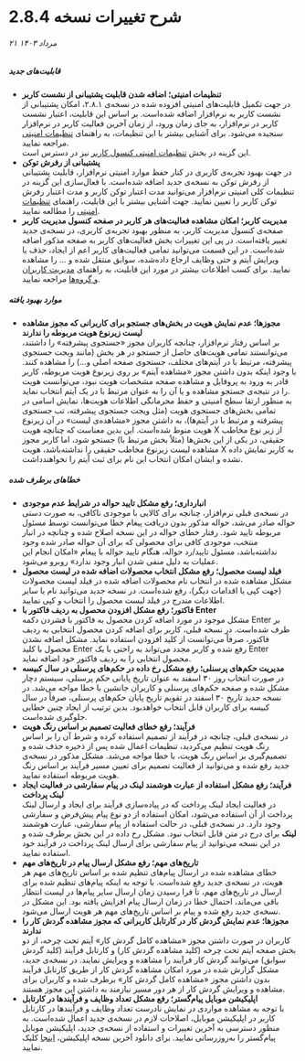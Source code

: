 # شرح تغییرات نسخه 2.8.4
######  ۲۱ مرداد ۱۴۰۳
##### قابلیت‌های جدید
- **تنظیمات امنیتی؛ اضافه شدن قابلیت پشتیبانی از نشست کاربر**<br>
در جهت تکمیل قابلیت‌های امنیتی افزوده شده در نسخه‌ی ۲.۸.۱، امکان پشتیبانی از نشست کاربر به نرم‌افزار اضافه شده‌است. بر اساس این قابلیت، اعتبار نشست کاربر در نرم‌افزار، به جای زمان ورود، از زمان آخرین فعالیت کاربر در نرم‌افزار سنجیده می‌شود. برای آشنایی بیشتر با این تنظیمات، به راهنمای [تنظیمات امنیتی](https://github.com/1stco/PayamGostarDocs/blob/master/Help/Settings/General-settings/security/SecuritySetting-2.8.4.md) مراجعه نمایید.<br>
این گزینه در بخش [تنظیمات امنیتی کنسول کاربر](https://github.com/1stco/PayamGostarDocs/blob/master/Help/Settings/GroupsAndUsersManagement/UsersAndGroupsManagement.2.8.4.md) نیز در دسترس است.<br>
- **پشتیبانی از رفرش توکن**<br>
در جهت بهبود تجربه‌ی کاربری در کنار حفظ موارد امنیتی نرم‌افزار، قابلیت پشتیبانی از رفرش توکن به نسخه‌ی جدید اضافه شده‌است. با فعال‌سازی این گزینه در تنظیمات کلی امنیتی نرم‌افزار می‌توانید مدت اعتبار توکن کاربر و مدت اعتبار رفرش توکن کاربر را تعیین نمایید. جهت آشنایی بیشتر با این قابلیت، راهنمای [تنظیمات امنیتی](https://github.com/1stco/PayamGostarDocs/blob/master/Help/Settings/General-settings/security/SecuritySetting-2.8.4.md#RefreshToken) را مطالعه نمایید.<br>
- **مدیریت کاربر؛ امکان مشاهده فعالیت‌های هر کاربر در صفحه کنسول مدیریت کاربر**<br>
صفحه‌ی کنسول مدیریت کاربر، به منظور بهبود تجربه‌ی کاربری، در نسخه‌ی جدید تغییر یافته‌است. در پی این تغییرات بخش فعالیت‌های کاربر به صفحه مذکور اضافه شده‌است. در این قسمت می‌توانید تمامی فعالیت‌های کاربر اعم از ایجاد، حذف یا ویرایش آیتم و حتی وظایف ارجاع داده‌شده، سوابق منتقل شده و ... را مشاهده نمایید. برای کسب اطلاعات بیشتر در مورد این قابلیت، به راهنمای [مدیریت کاربران و گروه‌ها](https://github.com/1stco/PayamGostarDocs/blob/master/Help/Settings/GroupsAndUsersManagement/UsersAndGroupsManagement.2.8.4.md#َUserActivities) مراجعه نمایید.<br>

##### موارد بهبود یافته
- **مجوزها؛ عدم نمایش هویت در بخش‌های جستجو برای کاربرانی که مجوز مشاهده لیست زیرنوع هویت مربوطه را ندارند**<br>
بر اساس رفتار نرم‌افزار، چنانچه کاربران مجوز «جستجوی پیشرفته» را داشتند، می‌توانستند تمامی هویت‌های حاصل از جستجو در هر بخش (مانند ویجت جستجوی پیشرفته، مرتبط با در آیتم‌های مختلف، جستجوی صفحه اصلی و...) را مشاهده کنند. با وجود اینکه بدون داشتن مجوز «مشاهده آیتم» بر روی زیرنوع هویت مربوطه، کاربر قادر به ورود به پروفایل و مشاهده صفحه مشخصات هویت نبود، می‌توانست هویت را در نتیجه‌ی جستجو مشاهده و یا آن را به عنوان مرتبط با در یک آیتم انتخاب نماید. <br>
به منظور ارتقا سطح امنیتی و حفظ محرمانگی اطلاعات هویت‌ها، نمایش اسامی در تمامی بخش‌های جستجوی هویت (مثل ویجت جستجوی پیشرفته، تب جستجوی پیشرفته و مرتبط با در آیتم‌ها)، به داشتن مجوز «مشاهده‌ی لیست» در آن زیرنوع هویت منوط شده‌است. این بدین معناست که چنانچه هویت X از زیر نوع مخاطب حقیقی، در یکی از این بخش‌ها (مثلاً بخش مرتبط با) جستجو شود، اما کاربر مجوز مشاهده لیست زیرنوع مخاطب حقیقی را نداشته‌باشد، هویت X به کاربر نمایش داده نشده و ایشان امکان انتخاب این نام برای ثبت آیتم را نخواهندداشت.<br>

##### خطاهای برطرف شده
- **انبارداری؛ رفع مشکل تایید حواله در شرایط عدم موجودی**<br>
در نسخه‌ی قبلی نرم‌افزار، چنانچه برای کالایی با موجودی ناکافی، به صورت دستی حواله صادر می‌شد، حواله مذکور بدون دریافت پیغام خطا می‌توانست توسط مسئول مربوطه تایید شود. رفتار خطای حواله در این نسخه اصلاح شده و چنانچه  در انبار منتخب، موجودی کافی برای محصولی که برای آن حواله صادر شده وجود نداشته‌باشد، مسئول تایید/رد حواله، هنگام تایید حواله با پیغام «امکان انجام این عملیات به دلیل منفی شدن انبار وجود ندارد» روبرو می‌شود.<br>
- **فیلد لیست محصول؛ رفع مشکل انتخاب محصولات اضافه شده در لیست محصول**<br>
 مشکل مشاهده شده در انتخاب نام محصولات اضافه شده در فیلد لیست محصولات (جهت کپی یا اقدامات دیگر)، رفع شده‌است. در نسخه جدید می‌توانید نام یا سایر اطلاعات مندرج در فیلد لیست محصول را انتخاب و کپی نمایید.<br>
- **فاکتور؛ رفع مشکل افزودن محصول به ردیف فاکتور با Enter**<br>
مشکل موجود در مورد اضافه کردن محصول به فاکتور با فشردن دکمه Enter بر طرف شده‌است. در نسخه قبلی، کاربر برای اضافه کردن محصول انتخابی به ردیف فاکتور، صرفاً می‌توانست از کلید افزودن استفاده نماید. مشکل اضافه نشدن محصول با کلید Enter رفع شده و کاربر مجدد می‌تواند به راحتی با یک Enter محصول انتخابی را به ردیف فاکتور خود اضافه نماید.<br>
- **مدیریت حکم‌های پرسنلی؛ رفع مشکل رخ داده در حکم‌های پرسنلی در سال کبیسه**<br>
در صورت انتخاب روز ۳۰ اسفند به عنوان تاریخ پایانی حکم پرسنلی، سیستم دچار مشکل شده و صفحه حکم‌های پرسنلی و کاربران جانشین با خطا مواجه می‌شد. در نسخه جدید تاریخ ۳۰ اسفند در تقویم تاریخ پایان حکم‌های پرسنلی، صرفاً در سال کبیسه برای کاربران قابل انتخاب خواهدبود. بدین ترتیب از ایجاد چنین خطایی جلوگیری شده‌است.<br>
- **فرآیند؛ رفع خطای فعالیت تصمیم بر اساس رنگ هویت**<br>
در نسخه‌ی قبلی، چنانچه در فرآیند از تصمیم استفاده کرده‌ و شرط آن را بر اساس رنگ هویت تنظیم می‌کردید، تنظیمات اعمال شده پس از ذخیره حذف شده و تصمیم‌گیری بر اساس رنگ هویت، با خطا مواجه می‌شد. مشکل مذکور در نسخه‌ی جدید رفع شده و می‌توانید از فعالیت تصمیم برای تعیین مسیر فرآیند بر اساس رنگ هویت مربوطه استفاده نمایید.<br>
- **فرآیند؛ رفع مشکل استفاده از عبارت هوشمند لینک در پیام سفارشی در فعالیت ایجاد لینک پرداخت**<br>
در فعالیت ایجاد لینک پرداخت که در پیاده‌سازی فرآیند برای ایجاد و ارسال لینک پرداخت از آن استفاده می‌شود، امکان استفاده از دو نوع پیام پیش‌فرض و سفارشی وجود دارد. در نسخه‌ی قبلی، در حالت استفاده از پیام سفارشی، عبارت هوشمند **لینک** برای درج در متن قابل انتخاب نبود. مشکل رخ داده در این بخش برطرف شده و در این نسخه می‌توانید از پیام سفارشی برای ارسال لینک پرداخت در فرآیند خود استفاده نمایید.<br>
- **تاریخ‌های مهم؛ رفع مشکل ارسال پیام در تاریخ‌های مهم**<br>
خطای مشاهده شده در ارسال پیام‌های تنظیم شده بر اساس تاریخ‌های مهم هر هویت، در نسخه‌ی جدید رفع شده‌است. با توجه به اینکه پیام‌های تنظیم شده برای ارسال در تاریخ‌های مهم، تا فرا رسیدن زمان ارسال سایر پیام‌ها در لیست انتظار باقی می‌ماند، احتمال خطا در زمان ارسال پیام افزایش یافته بود. این مشکل در نسخه‌ی جدید رفع شده و پیام بر اساس تاریخ‌های مهم هر هویت ارسال می‌شود.<br>
- **مجوزها؛ عدم نمایش گردش کار در کارتابل کاربرانی که مجوز مشاهده گردش کار را ندارند**<br>
کاربران در صورت داشتن مجوز «مشاهده کامل گردش کار» آیتم تحت چرخه، از دو بخش صفحه آیتم تحت چرخه (کلید مشاهده گردش کار) و کارتابل فرآیند (کلید گردش سوابق) می‌توانند گردش کار فرآیند را مشاهده و ویرایش نمایند. در نسخه‌ی جدید، مشکل گزارش شده در مورد امکان مشاهده گردش کار از طریق کارتابل فرآیند بدون داشتن مجوز «مشاهده کامل گردش کار» برطرف شده و کاربران برای مشاهده و ویرایش گردش کار از هر دور مسیر نیازمند به داشتن این مجوز هستند.
- **اپلیکیشن موبایل پیام‌گستر؛ رفع مشکل تعداد وظایف و فرآیندها در کارتابل**<br>
با توجه به مشاهده مواردی در نمایش نادرست تعداد وظایف و فرآیندها در کارتابل کاربر در اپلیکیشن موبایل، اصلاحات لازم در نسخه‌ی جدید اعمال شده‌است. به منظور دسترسی به آخرین تغییرات و استفاده از نسخه‌ی جدید، اپلیکیشن موبایل پیام‌گستر را به‌روزرسانی نمایید. برای دانلود آخرین نسخه اپلیکیشن، [اینجا](https://cafebazaar.ir/app/com.payamgostar.android.app) کلیک نمایید.